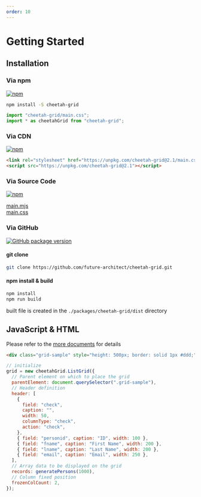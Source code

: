 ```yaml
---
order: 10
---
```


# Getting Started

## Installation

### Via npm

[![npm](https://img.shields.io/npm/v/cheetah-grid.svg)](https://www.npmjs.com/package/cheetah-grid)

```bash
npm install -S cheetah-grid
```

```js
import "cheetah-grid/main.css";
import * as cheetahGrid from "cheetah-grid";
```

### Via CDN

[![npm](https://img.shields.io/npm/v/cheetah-grid.svg)](https://www.npmjs.com/package/cheetah-grid)

```html
<link rel="stylesheet" href="https://unpkg.com/cheetah-grid@2.1/main.css" />
<script src="https://unpkg.com/cheetah-grid@2.1"></script>
```

### Via Source Code

[![npm](https://img.shields.io/npm/v/cheetah-grid.svg)](https://www.npmjs.com/package/cheetah-grid)

[main.mjs](https://unpkg.com/cheetah-grid@2.1/dist/main.mjs)\
[main.css](https://unpkg.com/cheetah-grid@2.1/dist/main.css)

### Via GitHub

[![GitHub package version](https://img.shields.io/github/package-json/v/future-architect/cheetah-grid.svg)](https://github.com/future-architect/cheetah-grid)

#### git clone

```bash
git clone https://github.com/future-architect/cheetah-grid.git
```

#### npm install & build

```bash
npm install
npm run build
```

built file is created in the `./packages/cheetah-grid/dist` directory

## JavaScript & HTML

Please refer to the [more documents](../api/js/index.md) for details

<code-preview>

```html
<div class="grid-sample" style="height: 500px; border: solid 1px #ddd;"></div>
```

```js
// initialize
grid = new cheetahGrid.ListGrid({
  // Parent element on which to place the grid
  parentElement: document.querySelector(".grid-sample"),
  // Header definition
  header: [
    {
      field: "check",
      caption: "",
      width: 50,
      columnType: "check",
      action: "check",
    },
    { field: "personid", caption: "ID", width: 100 },
    { field: "fname", caption: "First Name", width: 200 },
    { field: "lname", caption: "Last Name", width: 200 },
    { field: "email", caption: "Email", width: 250 },
  ],
  // Array data to be displayed on the grid
  records: generatePersons(1000),
  // Column fixed position
  frozenColCount: 2,
});
```

</code-preview>

